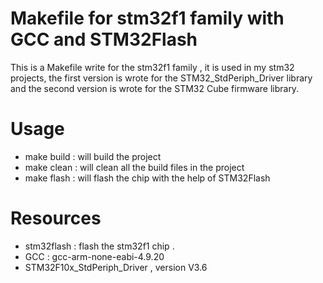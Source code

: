 # Makefile for stm32f1 family with GCC and STM32Flash

This is a Makefile write for the stm32f1 family , it is used in my stm32 projects, the first version is wrote for the STM32_StdPeriph_Driver library and the second version is wrote for the STM32 Cube firmware library.

# Usage

- make build : will build the project 
- make clean : will clean all the build files in the project
- make flash : will flash the chip with the help of STM32Flash 

# Resources

- stm32flash : flash the stm32f1 chip .
- GCC : gcc-arm-none-eabi-4.9.20
- STM32F10x_StdPeriph_Driver , version V3.6
